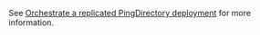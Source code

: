 See [Orchestrate a replicated PingDirectory deployment](../../docs/deployment/deployK8sReplicated.md) for more information.